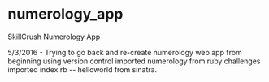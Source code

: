 # numerology_app
SkillCrush Numerology App

5/3/2016 - Trying to go back and re-create numerology web app from beginning using version control
imported numerology from ruby challenges
imported index.rb -- helloworld from sinatra.


